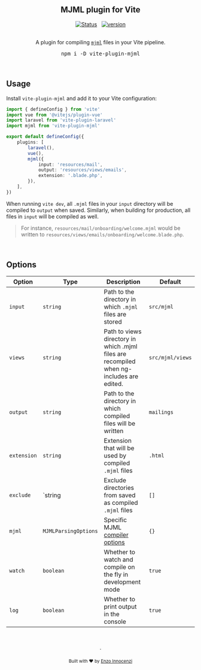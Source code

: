 <p align="center">
<h2 align="center">MJML plugin for Vite</h2>

<p align="center">
	<a href="https://github.com/innocenzi/vite-plugin-mjml/actions/workflows/test.yaml"><img alt="Status" src="https://github.com/innocenzi/vite-plugin-mjml/actions/workflows/test.yaml/badge.svg"></a>
	<span>&nbsp;</span>
	<a href="https://github.com/innocenzi/vite-plugin-mjml/releases"><img alt="version" src="https://img.shields.io/github/v/release/innocenzi/vite-plugin-mjml?include_prereleases&label=version&logo=github&logoColor=white"></a>
	<br />
	<br />
	<p align="center">
		A plugin for compiling <a href="https://mjml.io/"><code>mjml</code></a> files in your Vite pipeline.
	</p>
	<pre><div align="center">npm i -D vite-plugin-mjml</div></pre>
</p>

&nbsp;

## Usage

Install `vite-plugin-mjml` and add it to your Vite configuration:

```ts
import { defineConfig } from 'vite'
import vue from '@vitejs/plugin-vue'
import laravel from 'vite-plugin-laravel'
import mjml from 'vite-plugin-mjml'

export default defineConfig({
	plugins: [
		laravel(),
		vue(),
		mjml({
			input: 'resources/mail',
			output: 'resources/views/emails',
			extension: '.blade.php',
		}),
	],
})
```

When running `vite dev`, all `.mjml` files in your `input` directory will be compiled to `output` when saved. 
Similarly, when building for production, all files in `input` will be compiled as well.

> For instance, `resources/mail/onboarding/welcome.mjml` would be written to `resources/views/emails/onboarding/welcome.blade.php`.

&nbsp;

## Options

| Option      | Type                 | Description                                                                              | Default          |
|-------------|----------------------|------------------------------------------------------------------------------------------|------------------|
| `input`     | `string`             | Path to the directory in which `.mjml` files are stored                                  | `src/mjml`       |
| `views`     | `string`             | Path to views directory in which .mjml files are recompiled when ng-includes are edited. | `src/mjml/views` |
| `output`    | `string`             | Path to the directory in which compiled files will be written                            | `mailings`       |
| `extension` | `string`             | Extension that will be used by compiled `.mjml` files                                    | `.html`          |
| `exclude`   | `string              | Exclude directories from saved as compiled `.mjml` files                                 | `[]`             |
| `mjml`      | `MJMLParsingOptions` | Specific MJML [compiler options](https://documentation.mjml.io/#inside-node-js)          | `{}`             |
| `watch`     | `boolean`            | Whether to watch and compile on the fly in development mode                              | `true`           |
| `log`       | `boolean`            | Whether to print output in the console                                                   | `true`           |

<p align="center">
	<br />
	<br />
	·
	<br />
	<br />
	<sub>Built with ❤︎ by <a href="https://twitter.com/enzoinnocenzi">Enzo Innocenzi</a>
</p>
